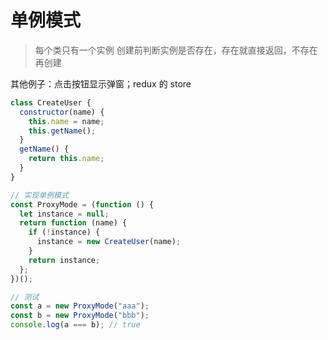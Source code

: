 # 单例模式

> 每个类只有一个实例
> 创建前判断实例是否存在，存在就直接返回，不存在再创建

其他例子：点击按钮显示弹窗；redux 的 store

```js
class CreateUser {
  constructor(name) {
    this.name = name;
    this.getName();
  }
  getName() {
    return this.name;
  }
}

// 实现单例模式
const ProxyMode = (function () {
  let instance = null;
  return function (name) {
    if (!instance) {
      instance = new CreateUser(name);
    }
    return instance;
  };
})();

// 测试
const a = new ProxyMode("aaa");
const b = new ProxyMode("bbb");
console.log(a === b); // true
```

